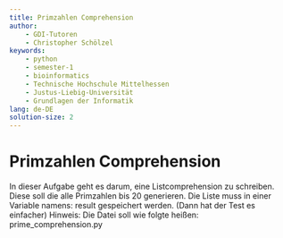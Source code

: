 ```yaml
---
title: Primzahlen Comprehension
author:
    - GDI-Tutoren
    - Christopher Schölzel
keywords:
    - python
    - semester-1
    - bioinformatics
    - Technische Hochschule Mittelhessen
    - Justus-Liebig-Universität
    - Grundlagen der Informatik
lang: de-DE
solution-size: 2
---
```


# Primzahlen Comprehension

In dieser Aufgabe geht es darum, eine Listcomprehension zu schreiben.
Diese soll die alle Primzahlen bis 20 generieren. 
Die Liste muss in einer Variable namens: result gespeichert werden. (Dann hat der Test es einfacher)
Hinweis: Die Datei soll wie folgte heißen: prime_comprehension.py